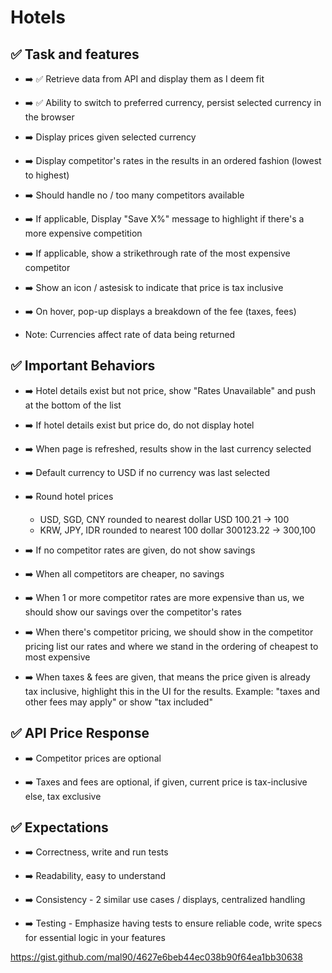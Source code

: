 # Hotels

## ✅ Task and features

- ➡️ ✅ Retrieve data from API and display them as I deem fit

- ➡️ ✅ Ability to switch to preferred currency, persist selected currency in the browser

- ➡️ Display prices given selected currency

- ➡️ Display competitor's rates in the results in an ordered fashion (lowest to highest)

- ➡️ Should handle no / too many competitors available

- ➡️ If applicable, Display "Save X%" message to highlight if there's a more expensive competition

- ➡️ If applicable, show a strikethrough rate of the most expensive competitor

- ➡️ Show an icon / astesisk to indicate that price is tax inclusive

- ➡️ On hover, pop-up displays a breakdown of the fee (taxes, fees)

* Note: Currencies affect rate of data being returned

## ✅ Important Behaviors

- ➡️ Hotel details exist but not price, show "Rates Unavailable" and push at the bottom of the list

- ➡️ If hotel details exist but price do, do not display hotel

- ➡️ When page is refreshed, results show in the last currency selected

- ➡️ Default currency to USD if no currency was last selected

- ➡️ Round hotel prices

  - USD, SGD, CNY rounded to nearest dollar USD 100.21 -> 100
  - KRW, JPY, IDR rounded to nearest 100 dollar 300123.22 -> 300,100

- ➡️ If no competitor rates are given, do not show savings

- ➡️ When all competitors are cheaper, no savings

- ➡️ When 1 or more competitor rates are more expensive than us, we should show our savings over the competitor's rates

- ➡️ When there's competitor pricing, we should show in the competitor pricing list our rates and where we stand in the ordering of cheapest to most expensive

- ➡️ When taxes & fees are given, that means the price given is already tax inclusive, highlight this in the UI for the results. Example: "taxes and other fees may apply" or show "tax included"

## ✅ API Price Response

- ➡️ Competitor prices are optional

- ➡️ Taxes and fees are optional, if given, current price is tax-inclusive else, tax exclusive

## ✅ Expectations

- ➡️ Correctness, write and run tests

- ➡️ Readability, easy to understand

- ➡️ Consistency - 2 similar use cases / displays, centralized handling

- ➡️ Testing - Emphasize having tests to ensure reliable code, write specs for essential logic in your features

https://gist.github.com/mal90/4627e6beb44ec038b90f64ea1bb30638
